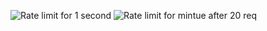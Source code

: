 
![Rate limit for 1 second](https://github.com/user-attachments/assets/bcd2e818-ec05-420f-beb0-7cda7b334ac3)
![Rate limit for mintue after 20 req](https://github.com/user-attachments/assets/199a28a3-355b-4c59-8676-a7382246ff8f)
